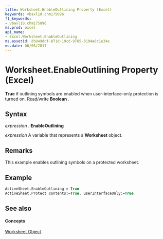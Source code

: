 ```yaml
---
title: Worksheet.EnableOutlining Property (Excel)
keywords: vbaxl10.chm175096
f1_keywords:
- vbaxl10.chm175096
ms.prod: excel
api_name:
- Excel.Worksheet.EnableOutlining
ms.assetid: db849ddf-871d-19cd-9765-3194a8c1e34e
ms.date: 06/08/2017
---
```



# Worksheet.EnableOutlining Property (Excel)

 **True** if outlining symbols are enabled when user-interface-only protection is turned on. Read/write **Boolean** .


## Syntax

 _expression_ . **EnableOutlining**

 _expression_ A variable that represents a **Worksheet** object.


## Remarks

This example enables outlining symbols on a protected worksheet.


## Example


```vb
ActiveSheet.EnableOutlining = True 
ActiveSheet.Protect contents:=True, userInterfaceOnly:=True
```


## See also


#### Concepts


[Worksheet Object](Excel.Worksheet.md)


